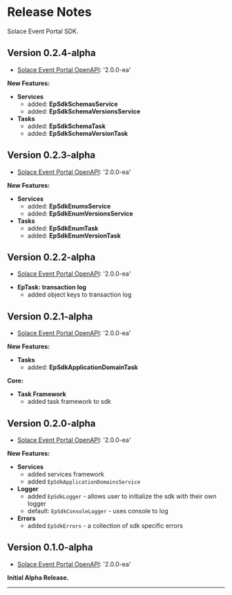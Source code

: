 # Release Notes

Solace Event Portal SDK.

## Version 0.2.4-alpha
  * [Solace Event Portal OpenAPI](https://github.com/solace-iot-team/ep-sdk/blob/main/resources/sep-openapi-spec.2.0.0-ea.json): '2.0.0-ea'

**New Features:**
- **Services**
  - added: **EpSdkSchemasService**
  - added: **EpSdkSchemaVersionsService**
- **Tasks**
  - added: **EpSdkSchemaTask**
  - added: **EpSdkSchemaVersionTask**

## Version 0.2.3-alpha
  * [Solace Event Portal OpenAPI](https://github.com/solace-iot-team/ep-sdk/blob/main/resources/sep-openapi-spec.2.0.0-ea.json): '2.0.0-ea'

**New Features:**
- **Services**
  - added: **EpSdkEnumsService**
  - added: **EpSdkEnumVersionsService**
- **Tasks**
  - added: **EpSdkEnumTask**
  - added: **EpSdkEnumVersionTask**

## Version 0.2.2-alpha
  * [Solace Event Portal OpenAPI](https://github.com/solace-iot-team/ep-sdk/blob/main/resources/sep-openapi-spec.2.0.0-ea.json): '2.0.0-ea'

- **EpTask: transaction log**
  - added object keys to transaction log

## Version 0.2.1-alpha
  * [Solace Event Portal OpenAPI](https://github.com/solace-iot-team/ep-sdk/blob/main/resources/sep-openapi-spec.2.0.0-ea.json): '2.0.0-ea'

**New Features:**
- **Tasks**
  - added: **EpSdkApplicationDomainTask**

**Core:**
- **Task Framework**
  - added task framework to sdk


## Version 0.2.0-alpha
  * [Solace Event Portal OpenAPI](https://github.com/solace-iot-team/ep-sdk/blob/main/resources/sep-openapi-spec.2.0.0-ea.json): '2.0.0-ea'

**New Features:**
- **Services**
  - added services framework
  - added `EpSdkApplicationDomainsService`
- **Logger**
  - added `EpSdkLogger` - allows user to initialize the sdk with their own logger
  - default: `EpSdkConsoleLogger` - uses console to log
- **Errors**
  - added `EpSdkErrors` - a collection of sdk specific errors


## Version 0.1.0-alpha
  * [Solace Event Portal OpenAPI](https://github.com/solace-iot-team/ep-sdk/blob/main/resources/sep-openapi-spec.2.0.0-ea.json): '2.0.0-ea'

**Initial Alpha Release.**


---
